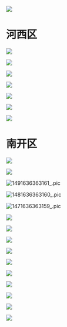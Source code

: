 

![](images/WechatIMG168.jpeg)



# 河西区



![](images/1621636363218_.pic.jpg)





![](images/1601636363217_.pic.jpg)



![](images/1611636363218_.pic.jpg)







![](images/1671636363232_.pic.jpg)



![](images/1651636363230_.pic.jpg)



![](images/1641636363229_.pic.jpg)



![](images/1631636363219_.pic.jpg)



















# 南开区



![](images/1571636363215_.pic.jpg)





![](images/1511636363163_.pic.jpg)

![1491636363161_.pic](images/1491636363161_.pic.jpg)

![1481636363160_.pic](images/1481636363160_.pic.jpg)

![1471636363159_.pic](images/1471636363159_.pic.jpg)





![](images/1581636363216_.pic.jpg)



![](images/1511636363163_.pic.jpg)



![](images/1511636363163_.pic.jpg)

![](images/1521636363164_.pic.jpg)



![](images/1531636363164_.pic.jpg)



![](images/1541636363165_.pic.jpg)



![](images/1501636363162_.pic_hd.jpg)



![](images/1551636363213_.pic.jpg)

![](images/1561636363214_.pic.jpg)













![](images/1591636363217_.pic.jpg)